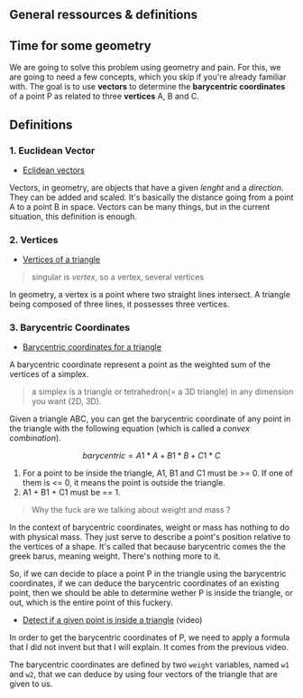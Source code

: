 ## General ressources & definitions

## Time for some geometry
We are going to solve this problem using geometry and pain. 
For this, we are going to need a few concepts, which you skip if you're already familiar with. The goal is to use **vectors** to determine the **barycentric coordinates** of a point P as related to three **vertices** A, B and C.

## Definitions

### 1. Euclidean Vector
- [Eclidean vectors](https://en.wikipedia.org/wiki/Euclidean_vector)

Vectors, in geometry, are objects that have a given *lenght* and a *direction*. They can be added and scaled. It's basically the distance going from a point A to a point B in space. Vectors can be many things, but in the current situation, this definition is enough. 

### 2. Vertices
- [Vertices of a triangle](https://mathmonks.com/triangle/vertices-of-a-triangle)
> singular is *vertex*, so a vertex, several vertices

In geometry, a vertex is a point where two straight lines intersect. A triangle being composed of three lines, it possesses three vertices. 

### 3. Barycentric Coordinates

- [Barycentric coordinates for a triangle](https://blogs.sas.com/content/iml/2023/06/21/barycentric-coordinates.html)

A barycentric coordinate represent a point as the weighted sum of the vertices of a simplex.

> a simplex is a triangle or tetrahedron(= a 3D triangle) in any dimension you want (2D, 3D).

Given a triangle ABC, you can get the barycentric coordinate of any point in the triangle with the following equation (which is called a *convex combination*).

```math
	barycentric = A1 * A + B1 * B + C1 * C
```
1. For a point to be inside the triangle, A1, B1 and C1 must be >= 0. If one of them is <= 0, it means the point is outside the triangle.
2. A1 + B1 + C1 must be == 1.

> Why the fuck are we talking about weight and mass ? 

In the context of barycentric coordinates, weight or mass has nothing to do with physical mass. They just serve to describe a point's position relative to the vertices of a shape. It's called that because barycentric comes the the greek barus, meaning weight. There's nothing more to it. 

So, if we can decide to place a point P in the triangle using the barycentric coordinates, if we can deduce the barycentric coordinates of an existing point, then we should be able to determine wether P is inside the triangle, or out, which is the entire point of this fuckery.

- [Detect if a given point is inside a triangle](https://www.youtube.com/watch?v=HYAgJN3x4GA) (video)

In order to get the barycentric coordinates of P, we need to apply a formula that I did not invent but that I will explain. It comes from the previous video. 

The barycentric coordinates are defined by two `weight` variables, named `w1` and `w2`, that we can deduce by using four vectors of the triangle that are given to us. 

